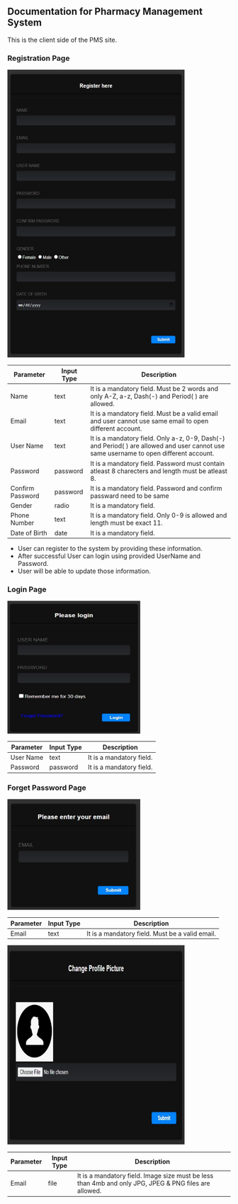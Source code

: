 ## Documentation for Pharmacy Management System

This is the client side of the PMS site.

### Registration Page

<img src="SS/StoreOfficer_Registration.jpg" width="400" height="650">

| Parameter          | Input Type  | Description  |
| ------------------ | ----------- | ------------ |
| Name               | text        | It is a mandatory field. Must be 2 words and only A-Z, a-z, Dash(-) and Period( ) are allowed. |
| Email              | text        | It is a mandatory field. Must be a valid email and user cannot use same email to open different account. |
| User Name          | text        | It is a mandatory field. Only a-z, 0-9, Dash(-) and Period( ) are allowed and user cannot use same username to open different account. |
| Password           | password    | It is a mandatory field. Password  must contain atleast 8 charecters and length must be atleast 8. |
| Confirm Password   | password    | It is a mandatory field. Password and confirm passward need to be same  |
| Gender             | radio       | It is a mandatory field. |
| Phone Number       | text        | It is a mandatory field. Only 0-9 is allowed and length must be exact 11. |
| Date of Birth      | date        | It is a mandatory field. |


- User can register to the system by providing these information.
- After successful User can login using provided UserName and Password.
- User will be able to update those information.

### Login Page

<img src="SS/StoreOfficer_Login.jpg" width="300" height="300">

| Parameter          | Input Type  | Description  |
| ------------------ | ----------- | ------------ |
| User Name          | text        | It is a mandatory field. |
| Password           | password    | It is a mandatory field. |

### Forget Password Page

<img src="SS/Forget_Password.jpg" width="300" height="250">

| Parameter          | Input Type  | Description  |
| ------------------ | ----------- | ------------ |
| Email              | text        | It is a mandatory field. Must be a valid email. |

<img src="SS/Change_PP.jpg" width="400" height="450">

| Parameter          | Input Type  | Description  |
| ------------------ | ----------- | ------------ |
| Email              | file        | It is a mandatory field. Image size must be less than 4mb and only JPG, JPEG & PNG files are allowed. |